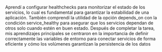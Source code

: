 Aprendí a configurar healthchecks para monitorizar el estado de los servicios, lo cual es fundamental para garantizar la estabilidad de una aplicación. También comprendí la utilidad de la opción depends_on con la condición service_healthy para asegurar que los servicios dependan de otros solo cuando estén en buen estado.
Después de completar la tarea, mis aprendizajes principales se centraron en la importancia de definir correctamente las variables de entorno para conectar servicios de forma eficiente y cómo los volúmenes garantizan la persistencia de los datos
